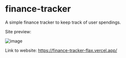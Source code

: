 # finance-tracker

A simple finance tracker to keep track of user spendings.

Site preview:

![image](https://github.com/yulin2703/finance-tracker/assets/118993869/446f3634-05f0-4021-90c8-981a324a5226)


Link to website:
https://finance-tracker-flax.vercel.app/
